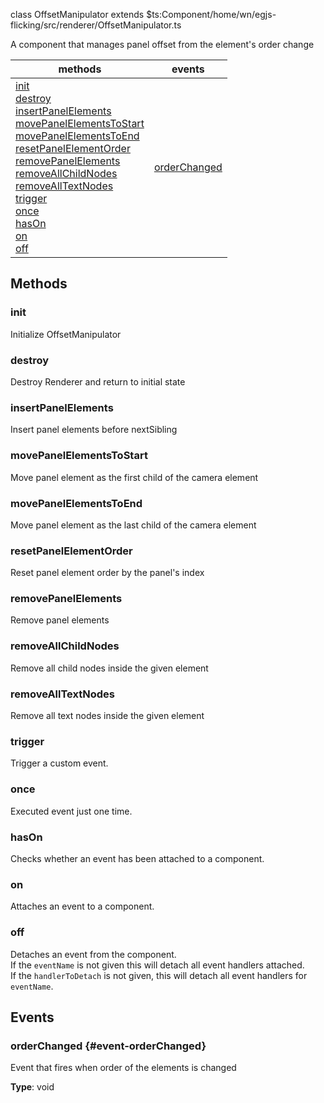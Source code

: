 
class OffsetManipulator extends $ts:Component<file>/home/wn/egjs-flicking/src/renderer/OffsetManipulator.ts</file>

A component that manages panel offset from the element's order change

|methods|events|
|---|---|
|[init](#init)<br/>[destroy](#destroy)<br/>[insertPanelElements](#insertPanelElements)<br/>[movePanelElementsToStart](#movePanelElementsToStart)<br/>[movePanelElementsToEnd](#movePanelElementsToEnd)<br/>[resetPanelElementOrder](#resetPanelElementOrder)<br/>[removePanelElements](#removePanelElements)<br/>[removeAllChildNodes](#removeAllChildNodes)<br/>[removeAllTextNodes](#removeAllTextNodes)<br/>[trigger](#trigger)<br/>[once](#once)<br/>[hasOn](#hasOn)<br/>[on](#on)<br/>[off](#off)|[orderChanged](#event-orderChanged)|




## Methods

### init
Initialize OffsetManipulator







### destroy
Destroy Renderer and return to initial state







### insertPanelElements
Insert panel elements before nextSibling







### movePanelElementsToStart
Move panel element as the first child of the camera element







### movePanelElementsToEnd
Move panel element as the last child of the camera element







### resetPanelElementOrder
Reset panel element order by the panel's index







### removePanelElements
Remove panel elements







### removeAllChildNodes
Remove all child nodes inside the given element







### removeAllTextNodes
Remove all text nodes inside the given element







### trigger
Trigger a custom event.







### once
Executed event just one time.







### hasOn
Checks whether an event has been attached to a component.







### on
Attaches an event to a component.







### off
Detaches an event from the component.<br/>If the `eventName` is not given this will detach all event handlers attached.<br/>If the `handlerToDetach` is not given, this will detach all event handlers for `eventName`.







## Events
### orderChanged {#event-orderChanged}
Event that fires when order of the elements is changed


**Type**: void




